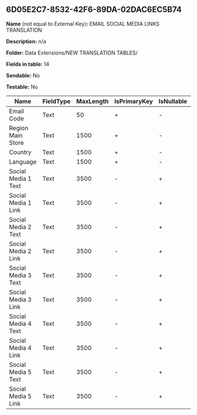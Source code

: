 ## 6D05E2C7-8532-42F6-89DA-02DAC6EC5B74

**Name** (not equal to External Key)**:** EMAIL SOCIAL MEDIA LINKS TRANSLATION

**Description:** n/a

**Folder:** Data Extensions/NEW TRANSLATION TABLES/

**Fields in table:** 14

**Sendable:** No

**Testable:** No

| Name | FieldType | MaxLength | IsPrimaryKey | IsNullable | DefaultValue |
| --- | --- | --- | --- | --- | --- |
| Email Code | Text | 50 | + | - |  |
| Region Main Store | Text | 1500 | + | - |  |
| Country | Text | 1500 | + | - |  |
| Language | Text | 1500 | + | - |  |
| Social Media 1 Text | Text | 3500 | - | + |  |
| Social Media 1 Link | Text | 3500 | - | + |  |
| Social Media 2 Text | Text | 3500 | - | + |  |
| Social Media 2 Link | Text | 3500 | - | + |  |
| Social Media 3 Text | Text | 3500 | - | + |  |
| Social Media 3 Link | Text | 3500 | - | + |  |
| Social Media 4 Text | Text | 3500 | - | + |  |
| Social Media 4 Link | Text | 3500 | - | + |  |
| Social Media 5 Text | Text | 3500 | - | + |  |
| Social Media 5 Link | Text | 3500 | - | + |  |
